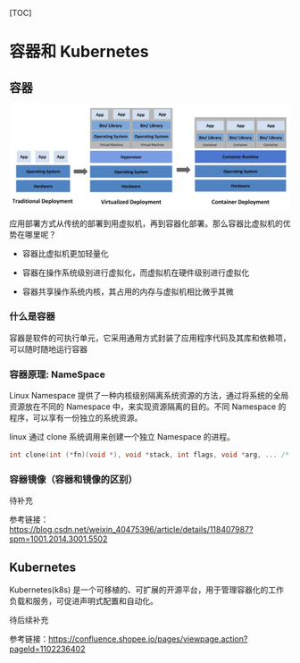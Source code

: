 [TOC]

# 容器和 Kubernetes

## 容器

![部署方式](.resource/不同的部署方式.png)

应用部署方式从传统的部署到用虚拟机，再到容器化部署。那么容器比虚拟机的优势在哪里呢？

- 容器比虚拟机更加轻量化

- 容器在操作系统级别进行虚拟化，而虚拟机在硬件级别进行虚拟化

- 容器共享操作系统内核，其占用的内存与虚拟机相比微乎其微

### 什么是容器

容器是软件的可执行单元，它采用通用方式封装了应用程序代码及其库和依赖项，可以随时随地运行容器

### 容器原理: NameSpace

Linux Namespace 提供了一种内核级别隔离系统资源的方法，通过将系统的全局资源放在不同的 Namespace 中，来实现资源隔离的目的。不同 Namespace 的程序，可以享有一份独立的系统资源。

linux 通过 clone 系统调用来创建一个独立 Namespace 的进程。

```c
int clone(int (*fn)(void *), void *stack, int flags, void *arg, ... /* pid_t *parent_tid, void *tls, pid_t *child_tid */ );
```

### 容器镜像（容器和镜像的区别）

待补充

参考链接：https://blog.csdn.net/weixin_40475396/article/details/118407987?spm=1001.2014.3001.5502

## Kubernetes

Kubernetes(k8s) 是一个可移植的、可扩展的开源平台，用于管理容器化的工作负载和服务，可促进声明式配置和自动化。

待后续补充

参考链接：https://confluence.shopee.io/pages/viewpage.action?pageId=1102236402